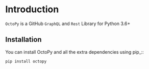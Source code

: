 Introduction
============

`OctoPy` is a GitHub `GraphQL` and `Rest` Library for Python 3.6+

Installation
------------

You can install OctoPy and all the extra dependencies using pip_::

    pip install octopy

